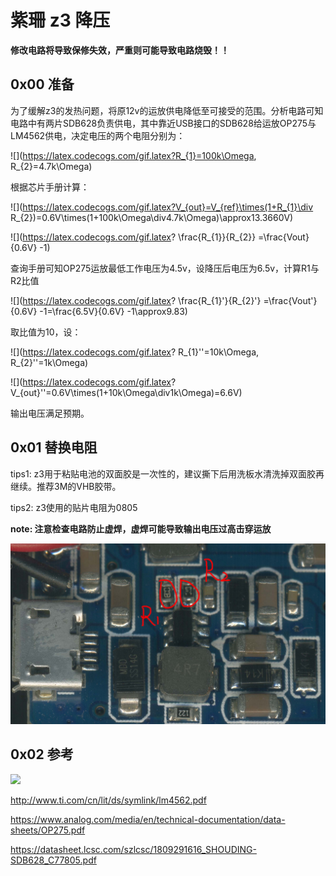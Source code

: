 # 紫珊 z3 降压

**修改电路将导致保修失效，严重则可能导致电路烧毁！！**

## 0x00 准备

为了缓解z3的发热问题，将原12v的运放供电降低至可接受的范围。分析电路可知电路中有两片SDB628负责供电，其中靠近USB接口的SDB628给运放OP275与LM4562供电，决定电压的两个电阻分别为：

![](https://latex.codecogs.com/gif.latex?R_{1}=100k\Omega, R_{2}=4.7k\Omega)

根据芯片手册计算：

![](https://latex.codecogs.com/gif.latex?V_{out}=V_{ref}\times(1+R_{1}\div R_{2})=0.6V\times(1+100k\Omega\div4.7k\Omega)\approx13.3660V)

![](https://latex.codecogs.com/gif.latex?
\frac{R_{1}}{R_{2}} =\frac{Vout}{0.6V} -1)

查询手册可知OP275运放最低工作电压为4.5v，设降压后电压为6.5v，计算R1与R2比值

![](https://latex.codecogs.com/gif.latex?
\frac{R_{1}'}{R_{2}'} =\frac{Vout'}{0.6V} -1=\frac{6.5V}{0.6V} -1\approx9.83)

取比值为10，设：

![](https://latex.codecogs.com/gif.latex?
R_{1}''=10k\Omega, R_{2}''=1k\Omega)

![](https://latex.codecogs.com/gif.latex?
V_{out}''=0.6V\times(1+10k\Omega\div1k\Omega)=6.6V)

输出电压满足预期。

## 0x01 替换电阻

tips1: z3用于粘贴电池的双面胶是一次性的，建议撕下后用洗板水清洗掉双面胶再继续。推荐3M的VHB胶带。

tips2: z3使用的贴片电阻为0805

**note: 注意检查电路防止虚焊，虚焊可能导致输出电压过高击穿运放**

![](https://github.com/smdll/some_md/blob/master/imgsrc/zishan_z3_circuit.jpg?raw=true)

## 0x02 参考

![](https://img.alicdn.com/imgextra/i4/1654015063/TB2HO8IkgDD8KJjy0FdXXcjvXXa_!!1654015063.jpg)

http://www.ti.com/cn/lit/ds/symlink/lm4562.pdf

https://www.analog.com/media/en/technical-documentation/data-sheets/OP275.pdf

https://datasheet.lcsc.com/szlcsc/1809291616_SHOUDING-SDB628_C77805.pdf
